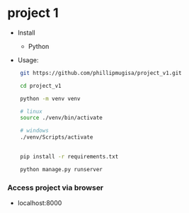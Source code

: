 # project 1

- Install
  * Python

- Usage: 

```bash
    git https://github.com/phillipmugisa/project_v1.git

    cd project_v1

    python -m venv venv

    # linux
    source ./venv/bin/activate

    # windows
    ./venv/Scripts/activate

    
    pip install -r requirements.txt

    python manage.py runserver
```

### Access project via browser
- localhost:8000